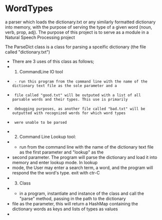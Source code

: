 # WordTypes
a parser which loads the dictionary.txt or any similarly formatted dictionary into memory, with the purpose of serving the type of a given word (noun, verb, prop, adj). The purpose of this project is to serve as a module in a Natural Speech Processing project

The ParseDict class is a class for parsing a spceific dictionary (the file called "dictionary.txt")
 * There are 3 uses of this class as follows;
 *  1) CommandLine IO tool
 *      - run this program from the command line with the name of the dictionary text file as the sole parameter and a
 *      file called "good.txt" will be outputed with a list of all parsable words and their types. This use is primarily
 *      debugging purposes, as another file called "bad.txt" will be outputted with recognized words for which word types
 *      were unable to be parsed
 *  2) Command Line Lookup tool:
 *    - run from the command line with the name of the dictionary text file as the first parameter and "lookup" as the
 *    second parameter. The program will parse the dictionary and load it into memory and enter lookup mode. In lookup
 *    mode, the User may enter a search term, a word, and the program will respond the the word's type. exit with ctr-C
 *  3) Class
 *    - in a program, instantiate and instance of the class and call the "parse" method, passing in the path to the dictionary
 *    file as the parameter, this will return a HashMap containing the dictionary words as keys and lists of types as values
 *
